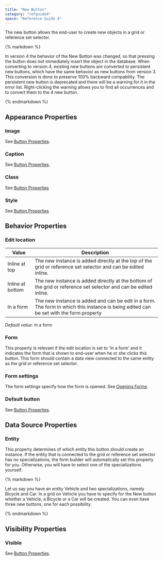 ```yaml
---
title: "New Button"
category: "refguide4"
space: "Reference Guide 4"
---
```

The new button allows the end-user to create new objects in a grid or reference set selector.

<div class="alert alert-info">{% markdown %}

In version 4 the behavior of the New Button was changed, so that pressing the button does not immediately insert the object in the database. When converting to version 4, existing new buttons are converted to persistent new buttons, which have the same behavior as new buttons from version 3\. This conversion is done to preserve 100% backward compability. The persistent new button is deprecated and there will be a warning for it in the error list. Right-clicking the warning allows you to find all occurrences and to convert them to the 4 new button.

{% endmarkdown %}</div>

## Appearance Properties

### Image

See [Button Properties](Button+Properties).

### Caption

See [Button Properties](Button+Properties).

### Class

See [Button Properties](Button+Properties)

### Style

See [Button Properties](Button+Properties)

## Behavior Properties

### Edit location

| Value | Description |
| --- | --- |
| Inline at top | The new instance is added directly at the top of the grid or reference set selector and can be edited inline. |
| Inline at bottom | The new instance is added directly at the bottom of the grid or reference set selector and can be edited inline. |
| In a form | The new instance is added and can be edit in a form. The form in which this instance is being edited can be set with the form property |

_Default value:_ In a form

### Form

This property is relevant if the edit location is set to 'In a form' and it indicates the form that is shown to end-user when he or she clicks this button. This form should contain a data view connected to the same entity as the grid or reference set selector.

### Form settings

The form settings specify how the form is opened. See [Opening Forms](Opening+Forms).

### Default button

See [Button Properties](Button+Properties).

## Data Source Properties

### Entity

This property determines of which entity this button should create an instance. If the entity that is connected to the grid or reference set selector has no specializations, the form builder will automatically set this property for you. Otherwise, you will have to select one of the specializations yourself.

<div class="alert alert-info">{% markdown %}

Let us say you have an entity Vehicle and two specializations, namely Bicycle and Car. In a grid on Vehicle you have to specify for the New button whether a Vehicle, a Bicycle or a Car will be created. You can even have three new buttons, one for each possibility.

{% endmarkdown %}</div>

## Visibility Properties

### Visible

See [Button Properties](Button+Properties).